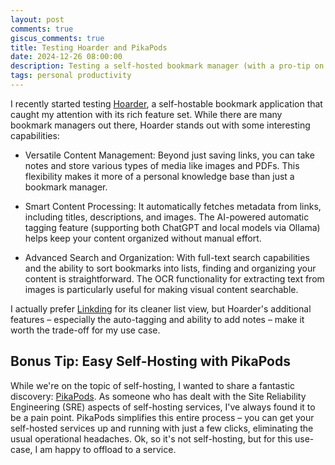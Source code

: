 ```yaml
---
layout: post
comments: true
giscus_comments: true
title: Testing Hoarder and PikaPods
date: 2024-12-26 08:00:00
description: Testing a self-hosted bookmark manager (with a pro-tip on how to host it!)
tags: personal productivity
---
```


I recently started testing [Hoarder](https://github.com/hoarder-app/hoarder), a self-hostable bookmark application that caught my attention with its rich feature set. While there are many bookmark managers out there, Hoarder stands out with some interesting capabilities:

- Versatile Content Management: Beyond just saving links, you can take notes and store various types of media like images and PDFs. This flexibility makes it more of a personal knowledge base than just a bookmark manager.

- Smart Content Processing: It automatically fetches metadata from links, including titles, descriptions, and images. The AI-powered automatic tagging feature (supporting both ChatGPT and local models via Ollama) helps keep your content organized without manual effort.

- Advanced Search and Organization: With full-text search capabilities and the ability to sort bookmarks into lists, finding and organizing your content is straightforward. The OCR functionality for extracting text from images is particularly useful for making visual content searchable.

I actually prefer [Linkding](https://github.com/sissbruecker/linkding) for its cleaner list view, but Hoarder's additional features – especially the auto-tagging and ability to add notes – make it worth the trade-off for my use case.

## Bonus Tip: Easy Self-Hosting with PikaPods

While we're on the topic of self-hosting, I wanted to share a fantastic discovery: [PikaPods](https://www.pikapods.com/). As someone who has dealt with the Site Reliability Engineering (SRE) aspects of self-hosting services, I've always found it to be a pain point. PikaPods simplifies this entire process – you can get your self-hosted services up and running with just a few clicks, eliminating the usual operational headaches. Ok, so it's not self-hosting, but for this use-case, I am happy to offload to a service.
